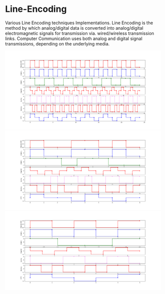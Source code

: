 # Line-Encoding
Various Line Encoding techniques Implementations. Line Encoding is the method by which analog/digital data is converted into analog/digital electromagnetic signals for transmission via. wired/wireless transmission links. Computer Communication uses both analog and digital signal transmissions, depending on the underlying media.

![Image1](LineEncodingOutput24BitsData.png)
![Image2](output1.png)
![Image2](output2.png)
